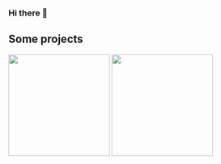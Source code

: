 ### Hi there 👋

## Some projects

<a target="blank"><img align="center" src="https://github.com/markuspalu/runningManGame/assets/86494021/08985118-2331-4952-a393-d03c86d4bab6" height="200" width="200" /></a>
<a target="blank"><img align="center" src="https://github.com/markuspalu/wordle-eesti/assets/86494021/1315280c-8f21-45c8-98b6-29833c131789" height="200" width="200" /></a>


